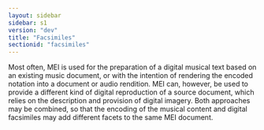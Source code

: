 ```yaml
---
layout: sidebar
sidebar: s1
version: "dev"
title: "Facsimiles"
sectionid: "facsimiles"
---
```


Most often, MEI is used for the preparation of a digital musical text based on an
existing
music document, or with the intention of rendering the encoded notation into a document
or audio
rendition. MEI can, however, be used to provide a different kind of digital reproduction
of a
source document, which relies on the description and provision of digital imagery.
Both
approaches may be combined, so that the encoding of the musical content and digital
facsimiles
may add different facets to the same MEI document.

